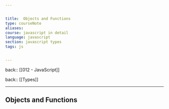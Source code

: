 ```yaml
---


title:  Objects and Functions
type: courseNote
aliases:
course: javascript in detail
language: javascript
section: javascript types
tags: js


---
```

back:: [[012 - JavaScript]]

back:: [[Types]]

___

## Objects and Functions
